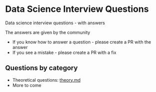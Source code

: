 # Data Science Interview Questions

Data science interview questions - with answers

The answers are given by the community

* If you know how to answer a question - please create a PR with the answer
* If you see a mistake - please create a PR with a fix

## Questions by category

* Theoretical questions: [theory.md](theory.md)
* More to come
